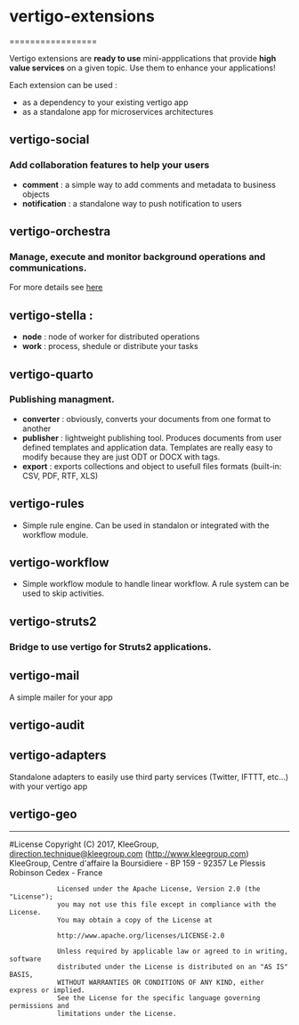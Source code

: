 # vertigo-extensions
=================

Vertigo extensions are **ready to use** mini-appplications that provide **high value services** on a given topic.
Use them to enhance your applications!

Each extension can be used :
 - as a dependency to your existing vertigo app
 - as a standalone app for microservices architectures


## vertigo-social
### Add collaboration features to help your users

* __comment__ : a simple way to add comments and metadata to business objects
* __notification__ : a standalone way to push notification to users

## vertigo-orchestra
### Manage, execute and monitor background operations and communications.
For more details see [here](/vertigo-orchestra/)

## vertigo-stella : 
* __node__ : node of worker for distributed operations
* __work__ : process, shedule or distribute your tasks

## vertigo-quarto
### Publishing managment.

* __converter__ : obviously, converts your documents from one format to another
* __publisher__ : lightweight publishing tool. Produces documents from user defined templates and application data. Templates are really easy to modify because they are just ODT or DOCX with tags.
* __export__ : exports collections and object to usefull files formats (built-in: CSV, PDF, RTF, XLS)

## vertigo-rules
* Simple rule engine. Can be used in standalon or integrated with the workflow module.

## vertigo-workflow
* Simple workflow module to handle linear workflow. A rule system can be used to skip activities.

## vertigo-struts2
### Bridge to use vertigo for Struts2 applications.

## vertigo-mail
A simple mailer for your app

## vertigo-audit

## vertigo-adapters
Standalone adapters to easily use third party services (Twitter, IFTTT, etc...) with your vertigo app

## vertigo-geo

-----
#License
                Copyright (C) 2017, KleeGroup, direction.technique@kleegroup.com (http://www.kleegroup.com)
                KleeGroup, Centre d'affaire la Boursidiere - BP 159 - 92357 Le Plessis Robinson Cedex - France
                
                Licensed under the Apache License, Version 2.0 (the "License");
                you may not use this file except in compliance with the License.
                You may obtain a copy of the License at
                
                http://www.apache.org/licenses/LICENSE-2.0
                
                Unless required by applicable law or agreed to in writing, software
                distributed under the License is distributed on an "AS IS" BASIS,
                WITHOUT WARRANTIES OR CONDITIONS OF ANY KIND, either express or implied.
                See the License for the specific language governing permissions and
                limitations under the License.
